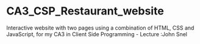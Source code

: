 # CA3_CSP_Restaurant_website
Interactive website with two pages using a combination of HTML, CSS and JavaScript, for my CA3 in Client Side Programming - Lecture :John Snel
